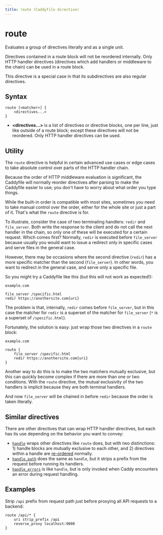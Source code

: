 ```yaml
---
title: route (Caddyfile directive)
---
```


# route

Evaluates a group of directives literally and as a single unit.

Directives contained in a route block will not be reordered internally. Only HTTP handler directives (directives which add handlers or middleware to the chain) can be used in a route block.

This directive is a special case in that its subdirectives are also regular directives.


## Syntax

```caddy-d
route [<matcher>] {
	<directives...>
}
```

- **<directives...>** is a list of directives or directive blocks, one per line, just like outside of a route block; except these directives will not be reordered. Only HTTP handler directives can be used.



## Utility

The `route` directive is helpful in certain advanced use cases or edge cases to take absolute control over parts of the HTTP handler chain.

Because the order of HTTP middleware evaluation is significant, the Caddyfile will normally reorder directives after parsing to make the Caddyfile easier to use; you don't have to worry about what order you type things.

While the built-in order is compatible with most sites, sometimes you need to take manual control over the order, either for the whole site or just a part of it. That's what the `route` directive is for.

To illustrate, consider the case of two terminating handlers: `redir` and `file_server`. Both write the response to the client and do not call the next handler in the chain, so only one of these will be executed for a certain request. Which comes first? Normally, `redir` is executed before `file_server` because usually you would want to issue a redirect only in specific cases and serve files in the general case.

However, there may be occasions where the second directive (`redir`) has a more specific matcher than the second (`file_server`). In other words, you want to redirect in the general case, and serve only a specific file.

So you might try a Caddyfile like this (but this will not work as expected!):

```caddy
example.com

file_server /specific.html
redir https://anothersite.com{uri}
```

The problem is that, internally, `redir` comes before `file_server`, but in this case the matcher for `redir` is a superset of the matcher for `file_server` (`*` is a superset of `/specific.html`).

Fortunately, the solution is easy: just wrap those two directives in a `route` block:

```caddy
example.com

route {
	file_server /specific.html
	redir https://anothersite.com{uri}
}
```

<aside class="tip">
	Another way to do this is to make the two matchers mutually exclusive, but this can quickly become complex if there are more than one or two conditions. With the <code>route</code> directive, the mutual exclusivity of the two handlers is implicit because they are both terminal handlers.
</aside>

And now `file_server` will be chained in before `redir` because the order is taken literally.

## Similar directives

There are other directives that can wrap HTTP handler directives, but each has its use depending on the behavior you want to convey:

- [`handle`](handle) wraps other directives like `route` does, but with two distinctions: 1) handle blocks are mutually exclusive to each other, and 2) directives within a handle are [re-ordered](/docs/caddyfile/directives#directive-order) normally.
- [`handle_path`](handle_path) does the same as `handle`, but it strips a prefix from the request before running its handlers.
- [`handle_errors`](handle_errors) is like `handle`, but is only invoked when Caddy encounters an error during request handling.

## Examples

Strip `/api` prefix from request path just before proxying all API requests to a backend:

```caddy-d
route /api/* {
	uri strip_prefix /api
	reverse_proxy localhost:9000
}
```
